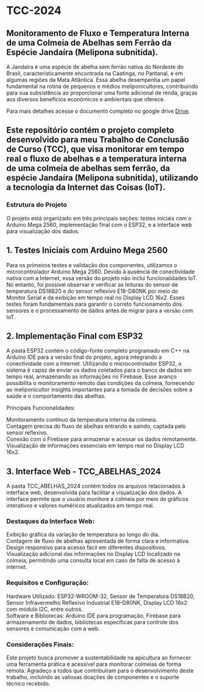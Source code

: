 # TCC-2024

## Monitoramento de Fluxo e Temperatura Interna de uma Colmeia de Abelhas sem Ferrão da Espécie Jandaíra (Melipona subnitida).

A Jandaíra é uma espécie de abelha sem ferrão nativa do Nordeste do Brasil, caracteristicamente encontrada na Caatinga, no Pantanal, e em algumas regiões da Mata Atlântica. Essa abelha desempenha um papel fundamental na rotina de pequenos e médios meliponicultores, contribuindo para sua subsistência ao proporcionar uma fonte adicional de renda, graças aos diversos benefícios econômicos e ambientais que oferece.

Para mais detalhes acesse o documento completo no google drive [Drive](https://docs.google.com/document/d/1YKDgVyDACvofsvOOwmifm7gfQTSiB_c-/edit?usp=sharing&ouid=105124496087722956821&rtpof=true&sd=true).

## Este repositório contém o projeto completo desenvolvido para meu Trabalho de Conclusão de Curso (TCC), que visa monitorar em tempo real o fluxo de abelhas e a temperatura interna de uma colmeia de abelhas sem ferrão, da espécie Jandaíra (Melipona subnitida), utilizando a tecnologia da Internet das Coisas (IoT).

### Estrutura do Projeto
O projeto está organizado em três principais seções: testes iniciais com o Arduino Mega 2560, implementação final com o ESP32, e a interface web para visualização dos dados.

## 1. Testes Iniciais com Arduino Mega 2560
Para os primeiros testes e validação dos componentes, utilizamos o microcontrolador Arduino Mega 2560. Devido à ausência de conectividade nativa com a Internet, essa versão do projeto não inclui funcionalidades IoT. No entanto, foi possível observar e verificar as leituras do sensor de temperatura DS18B20 e do sensor reflexivo E18-D80NK por meio do Monitor Serial e da exibição em tempo real no Display LCD 16x2. Esses testes foram fundamentais para garantir o correto funcionamento dos sensores e o processamento de dados antes de migrar para a versão com IoT.

## 2. Implementação Final com ESP32
A pasta ESP32 contém o código-fonte completo programado em C++ na Arduino IDE para a versão final do projeto, agora integrando a conectividade com a Internet. Utilizando o microcontrolador ESP32, o sistema é capaz de enviar os dados coletados para o banco de dados em tempo real, armazenando as informações no Firebase. Esse avanço possibilita o monitoramento remoto das condições da colmeia, fornecendo ao meliponicultor insights importantes para a tomada de decisões sobre a saúde e o comportamento das abelhas.

Principais Funcionalidades:

Monitoramento contínuo da temperatura interna da colmeia.\
Contagem precisa do fluxo de abelhas entrando e saindo, captada pelo sensor reflexivo.\
Conexão com o Firebase para armazenar e acessar os dados remotamente.\
Visualização de informações essenciais em tempo real no Display LCD 16x2.

## 3. Interface Web - TCC_ABELHAS_2024
A pasta TCC_ABELHAS_2024 contém todos os arquivos relacionados à interface web, desenvolvida para facilitar a visualização dos dados. A interface permite que o usuário monitore a colmeia por meio de gráficos interativos e valores numéricos atualizados em tempo real.

### Destaques da Interface Web:

Exibição gráfica da variação de temperatura ao longo do dia.\
Contagem de fluxo de abelhas apresentada de forma clara e informativa.\
Design responsivo para acesso fácil em diferentes dispositivos.\
Visualização adicional das informações no Display LCD localizado na colmeia, permitindo uma consulta local em caso de falta de acesso à internet.

### Requisitos e Configuração:

Hardware Utilizado: ESP32-WROOM-32, Sensor de Temperatura DS18B20, Sensor Infravermelho Reflexivo Industrial E18-D80NK, Display LCD 16x2 com módulo I2C, entre outros.\
Software e Bibliotecas: Arduino IDE para programação, Firebase para armazenamento de dados, bibliotecas específicas para controle dos sensores e comunicação com a web.

### Considerações Finais:

Este projeto busca promover a sustentabilidade na apicultura ao fornecer uma ferramenta prática e acessível para monitorar colmeias de forma remota. Agradeço a todos que contribuíram para o desenvolvimento deste trabalho, incluindo as valiosas doações de componentes e o suporte técnico recebido.
